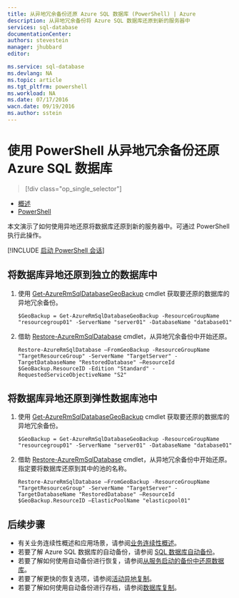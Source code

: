 ```yaml
---
title: 从异地冗余备份还原 Azure SQL 数据库 (PowerShell) | Azure
description: 从异地冗余备份将 Azure SQL 数据库还原到新的服务器中
services: sql-database
documentationCenter: 
authors: stevestein
manager: jhubbard
editor: 

ms.service: sql-database
ms.devlang: NA
ms.topic: article
ms.tgt_pltfrm: powershell
ms.workload: NA
ms.date: 07/17/2016
wacn.date: 09/19/2016
ms.author: sstein
---
```


# 使用 PowerShell 从异地冗余备份还原 Azure SQL 数据库

> [!div class="op_single_selector"]
- [概述](./sql-database-recovery-using-backups.md)
- [PowerShell](./sql-database-geo-restore-powershell.md)

本文演示了如何使用异地还原将数据库还原到新的服务器中。可通过 PowerShell 执行此操作。

[!INCLUDE [启动 PowerShell 会话](../../includes/sql-database-powershell.md)]

## 将数据库异地还原到独立的数据库中

1. 使用 [Get-AzureRmSqlDatabaseGeoBackup](https://msdn.microsoft.com/zh-cn/library/azure/mt693388.aspx) cmdlet 获取要还原的数据库的异地冗余备份。

    ```
    $GeoBackup = Get-AzureRmSqlDatabaseGeoBackup -ResourceGroupName "resourcegroup01" -ServerName "server01" -DatabaseName "database01"
    ```

2. 借助 [Restore-AzureRmSqlDatabase](https://msdn.microsoft.com/zh-cn/library/azure/mt693390.aspx) cmdlet，从异地冗余备份中开始还原。

    ```
    Restore-AzureRmSqlDatabase –FromGeoBackup -ResourceGroupName "TargetResourceGroup" -ServerName "TargetServer" -TargetDatabaseName "RestoredDatabase" –ResourceId $GeoBackup.ResourceID -Edition "Standard" -RequestedServiceObjectiveName "S2"
    ```

## 将数据库异地还原到弹性数据库池中

1. 使用 [Get-AzureRmSqlDatabaseGeoBackup](https://msdn.microsoft.com/zh-cn/library/azure/mt693388.aspx) cmdlet 获取要还原的数据库的异地冗余备份。

    ```
    $GeoBackup = Get-AzureRmSqlDatabaseGeoBackup -ResourceGroupName "resourcegroup01" -ServerName "server01" -DatabaseName "database01"
    ```

2. 借助 [Restore-AzureRmSqlDatabase](https://msdn.microsoft.com/zh-cn/library/azure/mt693390.aspx) cmdlet，从异地冗余备份中开始还原。指定要将数据库还原到其中的池的名称。

    ```
    Restore-AzureRmSqlDatabase –FromGeoBackup -ResourceGroupName "TargetResourceGroup" -ServerName "TargetServer" -TargetDatabaseName "RestoredDatabase" –ResourceId $GeoBackup.ResourceID –ElasticPoolName "elasticpool01"  
    ```

## 后续步骤

- 有关业务连续性概述和应用场景，请参阅[业务连续性概述](./sql-database-business-continuity.md)。
- 若要了解 Azure SQL 数据库的自动备份，请参阅 [SQL 数据库自动备份](./sql-database-automated-backups.md)。
- 若要了解如何使用自动备份进行恢复，请参阅[从服务启动的备份中还原数据库](./sql-database-recovery-using-backups.md)。
- 若要了解更快的恢复选项，请参阅[活动异地复制](./sql-database-geo-replication-overview.md)。
- 若要了解如何使用自动备份进行存档，请参阅[数据库复制](./sql-database-copy.md)。

<!---HONumber=Mooncake_0912_2016-->